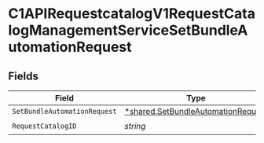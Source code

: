 # C1APIRequestcatalogV1RequestCatalogManagementServiceSetBundleAutomationRequest


## Fields

| Field                                                                                          | Type                                                                                           | Required                                                                                       | Description                                                                                    |
| ---------------------------------------------------------------------------------------------- | ---------------------------------------------------------------------------------------------- | ---------------------------------------------------------------------------------------------- | ---------------------------------------------------------------------------------------------- |
| `SetBundleAutomationRequest`                                                                   | [*shared.SetBundleAutomationRequest](../../../pkg/models/shared/setbundleautomationrequest.md) | :heavy_minus_sign:                                                                             | N/A                                                                                            |
| `RequestCatalogID`                                                                             | *string*                                                                                       | :heavy_check_mark:                                                                             | N/A                                                                                            |